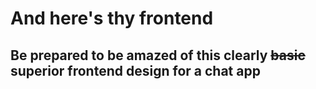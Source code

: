 # And here's thy frontend
## Be prepared to be amazed of this clearly ~~basic~~ **superior** frontend design for a chat app
